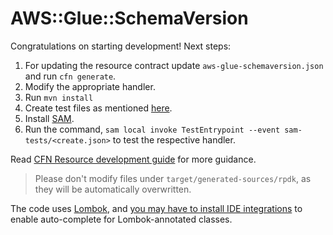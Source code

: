# AWS::Glue::SchemaVersion

Congratulations on starting development! Next steps:

1. For updating the resource contract update `aws-glue-schemaversion.json` and run `cfn generate`.
1. Modify the appropriate handler.
1. Run `mvn install`
1. Create test files as mentioned [here](https://docs.aws.amazon.com/cloudformation-cli/latest/userguide/resource-type-walkthrough.html#resource-type-walkthrough-test).
1. Install [SAM](https://docs.aws.amazon.com/serverless-application-model/latest/developerguide/what-is-sam.html).
1. Run the command, `sam local invoke TestEntrypoint --event sam-tests/<create.json>` to test the respective handler.

Read [CFN Resource development guide](https://docs.aws.amazon.com/cloudformation-cli/latest/userguide/resource-type-walkthrough.html) for more guidance.

> Please don't modify files under `target/generated-sources/rpdk`, as they will be automatically overwritten.

The code uses [Lombok](https://projectlombok.org/), and [you may have to install IDE integrations](https://projectlombok.org/setup/overview) to enable auto-complete for Lombok-annotated classes.

